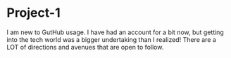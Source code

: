 # Project-1
I am new to GutHub usage. I have had an account for a bit now, but getting into the tech world was a bigger undertaking than I realized! There are a LOT of directions and avenues that are open to follow.
